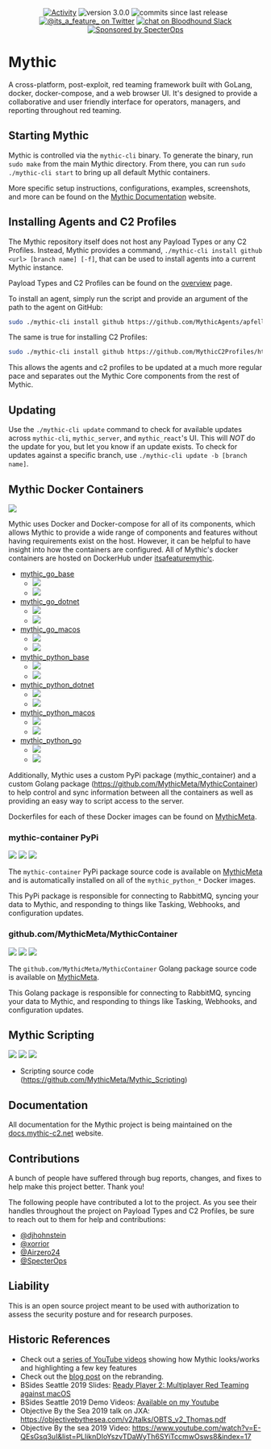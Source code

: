 <p align="center">
<a href="https://github.com/its-a-feature/Mythic/pulse">
        <img src="https://img.shields.io/github/commit-activity/m/its-a-feature/Mythic/v3.0.0" 
          alt="Activity"/></a>
<img src="https://img.shields.io/badge/version-3.0.0-blue" alt="version 3.0.0"/>
<img src="https://img.shields.io/github/commits-since/its-a-feature/Mythic/latest?include_prereleases&color=orange" 
  alt="commits since last release"/>
<a href="https://twitter.com/its_a_feature_">
    <img src="https://img.shields.io/twitter/follow/its_a_feature_?style=social" 
      alt="@its_a_feature_ on Twitter"/></a>
<a href="https://bloodhoundgang.herokuapp.com/">
    <img src="https://img.shields.io/badge/BloodHound Slack-4A154B?logo=slack&logoColor=white"
        alt="chat on Bloodhound Slack"></a>
<a href="https://github.com/specterops#mythic">
    <img src="https://img.shields.io/endpoint?url=https%3A%2F%2Fraw.githubusercontent.com%2Fspecterops%2F.github%2Fmain%2Fconfig%2Fshield.json"
      alt="Sponsored by SpecterOps"/>
</a>
</p>

# Mythic
A cross-platform, post-exploit, red teaming framework built with GoLang, docker, docker-compose, and a web browser UI. It's designed to provide a collaborative and user friendly interface for operators, managers, and reporting throughout red teaming. 

## Starting Mythic

Mythic is controlled via the `mythic-cli` binary. To generate the binary, run `sudo make` from the main Mythic directory. 
From there, you can run `sudo ./mythic-cli start` to bring up all default Mythic containers.

More specific setup instructions, configurations, examples, screenshots, and more can be found on the [Mythic Documentation](https://docs.mythic-c2.net) website.

## Installing Agents and C2 Profiles

The Mythic repository itself does not host any Payload Types or any C2 Profiles. Instead, Mythic provides a command, `./mythic-cli install github <url> [branch name] [-f]`, that can be used to install agents into a current Mythic instance.

Payload Types and C2 Profiles can be found on the [overview](https://mythicmeta.github.io/overview) page.

To install an agent, simply run the script and provide an argument of the path to the agent on GitHub:
```bash
sudo ./mythic-cli install github https://github.com/MythicAgents/apfell
```

The same is true for installing C2 Profiles:
```bash
sudo ./mythic-cli install github https://github.com/MythicC2Profiles/http
```

This allows the agents and c2 profiles to be updated at a much more regular pace and separates out the Mythic Core components from the rest of Mythic.

## Updating

Use the `./mythic-cli update` command to check for available updates across `mythic-cli`, `mythic_server`, and `mythic_react`'s UI. 
This will _NOT_ do the update for you, but let you know if an update exists. To check for updates against a specific branch, use `./mythic-cli update -b [branch name]`.


## Mythic Docker Containers
<img src="https://img.shields.io/docker/v/itsafeaturemythic/mythic_go_base?color=green&label=latest&sort=semver&style=plastic"/> 

Mythic uses Docker and Docker-compose for all of its components, which allows Mythic to provide a wide range of components and features without having requirements exist on the host. However, it can be helpful to have insight into how the containers are configured. All of Mythic's docker containers are hosted on DockerHub under [itsafeaturemythic](https://hub.docker.com/search?q=itsafeaturemythic&type=image).

- [mythic_go_base](https://hub.docker.com/repository/docker/itsafeaturemythic/mythic_go_base/general)
  - <img src="https://img.shields.io/docker/image-size/itsafeaturemythic/mythic_go_base/latest"/>
  - <img src="https://img.shields.io/docker/pulls/itsafeaturemythic/mythic_go_base" />
- [mythic_go_dotnet](https://hub.docker.com/repository/docker/itsafeaturemythic/mythic_go_dotnet/general) 
  - <img src="https://img.shields.io/docker/image-size/itsafeaturemythic/mythic_go_dotnet/latest"/>
  - <img src="https://img.shields.io/docker/pulls/itsafeaturemythic/mythic_go_dotnet" />
- [mythic_go_macos](https://hub.docker.com/repository/docker/itsafeaturemythic/mythic_go_macos/general) 
  - <img src="https://img.shields.io/docker/image-size/itsafeaturemythic/mythic_go_macos/latest"/>
  - <img src="https://img.shields.io/docker/pulls/itsafeaturemythic/mythic_go_macos" />
- [mythic_python_base](https://hub.docker.com/repository/docker/itsafeaturemythic/mythic_python_base/general) 
  - <img src="https://img.shields.io/docker/image-size/itsafeaturemythic/mythic_python_base/latest"/>
  - <img src="https://img.shields.io/docker/pulls/itsafeaturemythic/mythic_python_base" />
- [mythic_python_dotnet](https://hub.docker.com/repository/docker/itsafeaturemythic/mythic_python_dotnet/general) 
  - <img src="https://img.shields.io/docker/image-size/itsafeaturemythic/mythic_python_dotnet/latest"/>
  - <img src="https://img.shields.io/docker/pulls/itsafeaturemythic/mythic_python_dotnet" />
- [mythic_python_macos](https://hub.docker.com/repository/docker/itsafeaturemythic/mythic_python_macos/general) 
  - <img src="https://img.shields.io/docker/image-size/itsafeaturemythic/mythic_python_macos/latest"/>
  - <img src="https://img.shields.io/docker/pulls/itsafeaturemythic/mythic_python_macos" />
- [mythic_python_go](https://hub.docker.com/repository/docker/itsafeaturemythic/mythic_python_go/general) 
  - <img src="https://img.shields.io/docker/image-size/itsafeaturemythic/mythic_python_go/latest"/>
  - <img src="https://img.shields.io/docker/pulls/itsafeaturemythic/mythic_python_go" />

Additionally, Mythic uses a custom PyPi package (mythic_container) and a custom Golang package (https://github.com/MythicMeta/MythicContainer) to help control and sync information between all the containers as well as providing an easy way to script access to the server.

Dockerfiles for each of these Docker images can be found on [MythicMeta](https://github.com/MythicMeta/Mythic_Docker_Templates).

### mythic-container PyPi
<img src="https://img.shields.io/pypi/dm/mythic-container" />
<img src="https://img.shields.io/pypi/pyversions/mythic-container" />
<img src="https://img.shields.io/pypi/v/mythic-container?color=green&label=latest%20PyPi" />

The `mythic-container` PyPi package source code is available on [MythicMeta](https://github.com/MythicMeta/MythicContainerPyPi) and is automatically installed on all of the `mythic_python_*` Docker images.

This PyPi package is responsible for connecting to RabbitMQ, syncing your data to Mythic, and responding to things like Tasking, Webhooks, and configuration updates.

### github.com/MythicMeta/MythicContainer
<img src="https://img.shields.io/github/go-mod/go-version/MythicMeta/MythicContainer"/>
<img src="https://img.shields.io/github/v/release/MythicMeta/MythicContainer?include_prereleases&label=Latest&color=orange" />
<img src="https://img.shields.io/github/v/release/MythicMeta/MythicContainer?label=Latest%20Stable" />

The `github.com/MythicMeta/MythicContainer` Golang package source code is available on [MythicMeta](https://github.com/MythicMeta/MythicContainer).

This Golang package is responsible for connecting to RabbitMQ, syncing your data to Mythic, and responding to things like Tasking, Webhooks, and configuration updates.

## Mythic Scripting
<img src="https://img.shields.io/pypi/dm/mythic" />
<img src="https://img.shields.io/pypi/pyversions/mythic" />
<img src="https://img.shields.io/pypi/v/mythic?color=green&label=latest%20PyPi" />


* Scripting source code (https://github.com/MythicMeta/Mythic_Scripting)

## Documentation

All documentation for the Mythic project is being maintained on the [docs.mythic-c2.net](https://docs.mythic-c2.net) website.


## Contributions

A bunch of people have suffered through bug reports, changes, and fixes to help make this project better. Thank you!

The following people have contributed a lot to the project. As you see their handles throughout the project on Payload Types and C2 Profiles, be sure to reach out to them for help and contributions:
- [@djhohnstein](https://twitter.com/djhohnstein)
- [@xorrior](https://twitter.com/xorrior)
- [@Airzero24](https://twitter.com/airzero24)
- [@SpecterOps](https://twitter.com/specterops)

## Liability

This is an open source project meant to be used with authorization to assess the security posture and for research purposes.

## Historic References

* Check out a [series of YouTube videos](https://www.youtube.com/playlist?list=PLHVFedjbv6sNLB1QqnGJxRBMukPRGYa-H) showing how Mythic looks/works and highlighting a few key features
* Check out the [blog post](https://posts.specterops.io/a-change-of-mythic-proportions-21debeb03617) on the rebranding.
* BSides Seattle 2019 Slides: [Ready Player 2: Multiplayer Red Teaming against macOS](https://www.slideshare.net/CodyThomas6/ready-player-2-multiplayer-red-teaming-against-macos)
* BSides Seattle 2019 Demo Videos: [Available on my Youtube](https://www.youtube.com/playlist?list=PLHVFedjbv6sOz8OGuLdomdkr6-7VdMRQ9)
* Objective By the Sea 2019 talk on JXA: https://objectivebythesea.com/v2/talks/OBTS_v2_Thomas.pdf
* Objective By the sea 2019 Video: https://www.youtube.com/watch?v=E-QEsGsq3uI&list=PLliknDIoYszvTDaWyTh6SYiTccmwOsws8&index=17  
